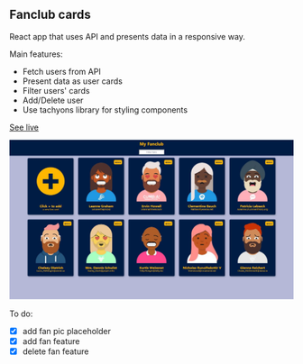 ## Fanclub cards

React app that uses API and presents data in a responsive way.

Main features:
- Fetch users from API
- Present data as user cards
- Filter users' cards
- Add/Delete user
- Use tachyons library for styling components

[See live](https://miloszcwen.github.io/fans/)

![App screenshot](/public/fans.jpg)

To do:

- [x] add fan pic placeholder
- [x] add fan feature
- [x] delete fan feature
